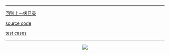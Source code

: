 ----------
[回到上一级目录](https://zhaochenyou.github.io/Way-to-Algorithm/Chapter-1/)

[source code](https://github.com/zhaochenyou/Way-to-Algorithm/blob/master/Chapter-1/src/BubbleSort.hpp)

[test cases](https://github.com/zhaochenyou/Way-to-Algorithm/blob/master/Chapter-1/src/BubbleSort.cpp)

----------
<p align="center"><img src="https://github.com/zhaochenyou/Way-to-Algorithm/raw/master/Chapter-1/res/BubbleSort.png" /></p>


